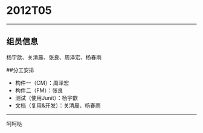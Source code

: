 # 2012T05
---
## 组员信息
杨宇歆、关清晨、张良、周泽宏、杨春雨

##分工安排
* 构件一（CM）：周泽宏
* 构件二（FM）：张良
* 测试（使用Junit）：杨宇歆
* 文档（复用&开发）：关清晨、杨春雨

---
呵呵哒
